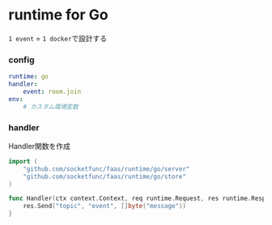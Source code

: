 # runtime for Go

`1 event` = `1 docker`で設計する

### config

```yaml
runtime: go
handler:
    event: room.join
env:
    # カスタム環境変数
```

### handler

Handler関数を作成

```go
import (
	"github.com/socketfunc/faas/runtime/go/server"
	"github.com/socketfunc/faas/runtime/go/store"
)

func Handler(ctx context.Context, req runtime.Request, res runtime.Response) {
	res.Send("topic", "event", []byte("message"))
}
```
